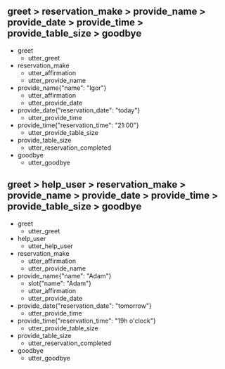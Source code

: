 ## greet > reservation_make > provide_name > provide_date > provide_time > provide_table_size > goodbye
* greet
  - utter_greet
* reservation_make
  - utter_affirmation
  - utter_provide_name
* provide_name{"name": "Igor"}
  - utter_affirmation
  - utter_provide_date
* provide_date{"reservation_date": "today"}
  - utter_provide_time
* provide_time{"reservation_time": "21:00"}
  - utter_provide_table_size
* provide_table_size
  - utter_reservation_completed
* goodbye
  - utter_goodbye

## greet > help_user > reservation_make > provide_name > provide_date > provide_time > provide_table_size > goodbye
* greet
  - utter_greet
* help_user
  - utter_help_user
* reservation_make
  - utter_affirmation
  - utter_provide_name
* provide_name{"name": "Adam"}
  - slot{"name": "Adam"}
  - utter_affirmation
  - utter_provide_date
* provide_date{"reservation_date": "tomorrow"}
  - utter_provide_time
* provide_time{"reservation_time": "19h o'clock"}
  - utter_provide_table_size
* provide_table_size
  - utter_reservation_completed
* goodbye
  - utter_goodbye
